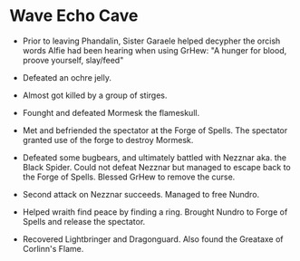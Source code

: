 # Wave Echo Cave

- Prior to leaving Phandalin, Sister Garaele helped decypher the orcish words Alfie had been hearing when using GrHew: "A hunger for blood, proove yourself, slay/feed"

- Defeated an ochre jelly.
- Almost got killed by a group of stirges.
- Founght and defeated Mormesk the flameskull. 
- Met and befriended the spectator at the Forge of Spells. The spectator granted use of the forge to destroy Mormesk.
- Defeated some bugbears, and ultimately battled with Nezznar aka. the Black Spider. Could not defeat Nezznar but managed to escape back to the Forge of Spells. Blessed GrHew to remove the curse.
- Second attack on Nezznar succeeds. Managed to free Nundro.
- Helped wraith find peace by finding a ring. Brought Nundro to Forge of Spells and release the spectator.
- Recovered Lightbringer and Dragonguard. Also found the Greataxe of Corlinn's Flame.